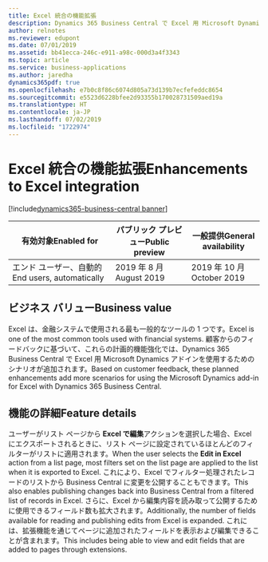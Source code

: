 ```yaml
---
title: Excel 統合の機能拡張
description: Dynamics 365 Business Central で Excel 用 Microsoft Dynamics アドインを使用するためのサポートされるユース ケースの数を増やしています。 ユーザー エクスペリエンスを向上させるために、データ ビューもより合理化されます。
author: relnotes
ms.reviewer: edupont
ms.date: 07/01/2019
ms.assetid: bb41ecca-246c-e911-a98c-000d3a4f3343
ms.topic: article
ms.service: business-applications
ms.author: jaredha
dynamics365pdf: true
ms.openlocfilehash: e7b0c8f86c6074d805a73d139b7ecfefeddc8654
ms.sourcegitcommit: e5523d6228bfee2d93355b170028731509aed19a
ms.translationtype: HT
ms.contentlocale: ja-JP
ms.lasthandoff: 07/02/2019
ms.locfileid: "1722974"
---
```

# <a name="enhancements-to-excel-integration"></a><span data-ttu-id="4a72e-104">Excel 統合の機能拡張</span><span class="sxs-lookup"><span data-stu-id="4a72e-104">Enhancements to Excel integration</span></span>
[!include[dynamics365-business-central banner](../includes/dynamics365-business-central.md)]

| <span data-ttu-id="4a72e-105">有効対象</span><span class="sxs-lookup"><span data-stu-id="4a72e-105">Enabled for</span></span>    |  <span data-ttu-id="4a72e-106">パブリック プレビュー</span><span class="sxs-lookup"><span data-stu-id="4a72e-106">Public preview</span></span> | <span data-ttu-id="4a72e-107">一般提供</span><span class="sxs-lookup"><span data-stu-id="4a72e-107">General availability</span></span> | 
| ---------- | ---------- |---------- |
|<span data-ttu-id="4a72e-108">エンド ユーザー、自動的</span><span class="sxs-lookup"><span data-stu-id="4a72e-108">End users, automatically</span></span>|<span data-ttu-id="4a72e-109">2019 年 8 月</span><span class="sxs-lookup"><span data-stu-id="4a72e-109">August 2019</span></span>| <span data-ttu-id="4a72e-110">2019 年 10 月</span><span class="sxs-lookup"><span data-stu-id="4a72e-110">October 2019</span></span>|


## <a name="business-value"></a><span data-ttu-id="4a72e-111">ビジネス バリュー</span><span class="sxs-lookup"><span data-stu-id="4a72e-111">Business value</span></span>
<!-- bv start -->
<span data-ttu-id="4a72e-112">Excel は、金融システムで使用される最も一般的なツールの 1 つです。</span><span class="sxs-lookup"><span data-stu-id="4a72e-112">Excel is one of the most common tools used with financial systems.</span></span> <span data-ttu-id="4a72e-113">顧客からのフィードバックに基づいて、これらの計画的機能強化では、Dynamics 365 Business Central で Excel 用 Microsoft Dynamics アドインを使用するためのシナリオが追加されます。</span><span class="sxs-lookup"><span data-stu-id="4a72e-113">Based on customer feedback, these planned enhancements add more scenarios for using the Microsoft Dynamics add-in for Excel with Dynamics 365 Business Central.</span></span>
<!-- bv end -->



## <a name="feature-details"></a><span data-ttu-id="4a72e-114">機能の詳細</span><span class="sxs-lookup"><span data-stu-id="4a72e-114">Feature details</span></span>
<!--feature detail start -->
<span data-ttu-id="4a72e-115">ユーザーがリスト ページから **Excel で編集**アクションを選択した場合、Excel にエクスポートされるときに、リスト ページに設定されているほとんどのフィルターがリストに適用されます。</span><span class="sxs-lookup"><span data-stu-id="4a72e-115">When the user selects the **Edit in Excel** action from a list page, most filters set on the list page are applied to the list when it is exported to Excel.</span></span> <span data-ttu-id="4a72e-116">これにより、Excel でフィルター処理されたレコードのリストから Business Central に変更を公開することもできます。</span><span class="sxs-lookup"><span data-stu-id="4a72e-116">This also enables publishing changes back into Business Central from a filtered list of records in Excel.</span></span> <span data-ttu-id="4a72e-117">さらに、Excel から編集内容を読み取って公開するために使用できるフィールド数も拡大されます。</span><span class="sxs-lookup"><span data-stu-id="4a72e-117">Additionally, the number of fields available for reading and publishing edits from Excel is expanded.</span></span> <span data-ttu-id="4a72e-118">これには、拡張機能を通じてページに追加されたフィールドを表示および編集できることが含まれます。</span><span class="sxs-lookup"><span data-stu-id="4a72e-118">This includes being able to view and edit fields that are added to pages through extensions.</span></span>
<!--feature detail end -->










